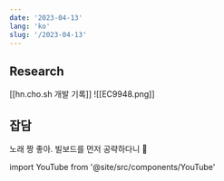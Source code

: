 ```yaml
---
date: '2023-04-13'
lang: 'ko'
slug: '/2023-04-13'
---
```


## Research

[[hn.cho.sh 개발 기록]]
![[EC9948.png]]

## 잡담

노래 짱 좋아.
빌보드를 먼저 공략하다니 👏

import YouTube from '@site/src/components/YouTube'

<YouTube id="6uvUTu716rU"/>

